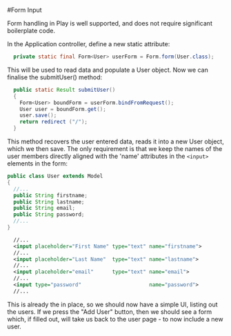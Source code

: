 #Form Input

Form handling in Play is well supported, and does not require significant boilerplate code. 

In the Application controller, define a new static attribute:

~~~java
  private static final Form<User> userForm = Form.form(User.class);
~~~

This will be used to read data and populate a User object. Now we can finalise the submitUser() method:

~~~java
  public static Result submitUser()
  {
    Form<User> boundForm = userForm.bindFromRequest();
    User user = boundForm.get();
    user.save();
    return redirect ("/");
  }
~~~

This method recovers the user entered data, reads it into a new User object, which we then save. The only requirement is that we keep the names of the user members directly aligned with the 'name' attributes in the `<input>` elements in the form:

~~~java
public class User extends Model
{
  //...
  public String firstname;
  public String lastname;
  public String email;
  public String password;
  //...
}
~~~

~~~xml
  //...
  <input placeholder="First Name" type="text" name="firstname">
  //...
  <input placeholder="Last Name"  type="text" name="lastname">
  //...
  <input placeholder="email"      type="text" name="email">
  //...
  <input type="password"                      name="password">
  //...
~~~

This is already the in place, so we should now have a simple UI, listing out the users. If we press the "Add User" button, then we should see a form which, if filled out, will take us back to the user page - to now include a new user.

